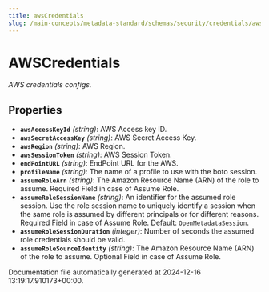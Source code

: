 ```yaml
---
title: awsCredentials
slug: /main-concepts/metadata-standard/schemas/security/credentials/awscredentials
---
```


# AWSCredentials

*AWS credentials configs.*

## Properties

- **`awsAccessKeyId`** *(string)*: AWS Access key ID.
- **`awsSecretAccessKey`** *(string)*: AWS Secret Access Key.
- **`awsRegion`** *(string)*: AWS Region.
- **`awsSessionToken`** *(string)*: AWS Session Token.
- **`endPointURL`** *(string)*: EndPoint URL for the AWS.
- **`profileName`** *(string)*: The name of a profile to use with the boto session.
- **`assumeRoleArn`** *(string)*: The Amazon Resource Name (ARN) of the role to assume. Required Field in case of Assume Role.
- **`assumeRoleSessionName`** *(string)*: An identifier for the assumed role session. Use the role session name to uniquely identify a session when the same role is assumed by different principals or for different reasons. Required Field in case of Assume Role. Default: `OpenMetadataSession`.
- **`assumeRoleSessionDuration`** *(integer)*: Number of seconds the assumed role credentials should be valid.
- **`assumeRoleSourceIdentity`** *(string)*: The Amazon Resource Name (ARN) of the role to assume. Optional Field in case of Assume Role.


Documentation file automatically generated at 2024-12-16 13:19:17.910173+00:00.
